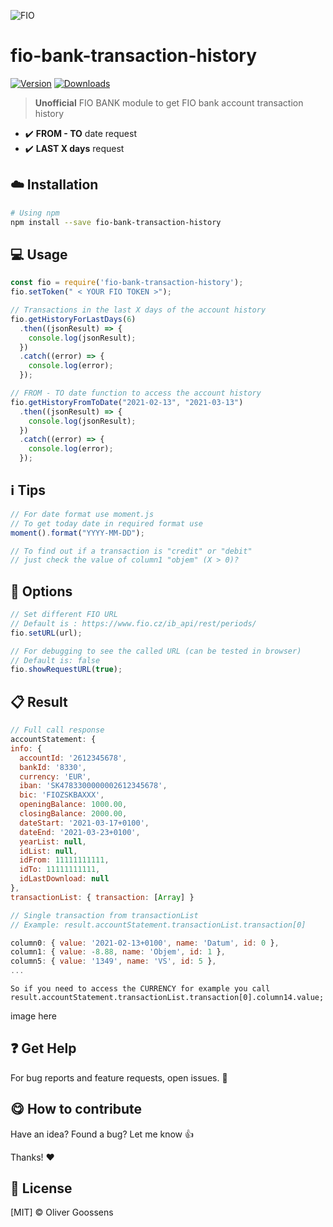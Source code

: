


![FIO](https://user-images.githubusercontent.com/8824657/111978900-b94ea080-8b04-11eb-89e0-871a25bf354f.png)



# fio-bank-transaction-history

 [![Version](https://img.shields.io/npm/v/fio-bank-transaction-history.svg)](https://www.npmjs.com/package/fio-bank-transaction-history) [![Downloads](https://img.shields.io/npm/dt/fio-bank-transaction-history.svg)](https://www.npmjs.com/package/fio-bank-transaction-history)

> **Unofficial** FIO BANK module to get FIO bank account transaction history
- :heavy_check_mark: **FROM - TO** date request
- :heavy_check_mark: **LAST X days** request




## :cloud: Installation

```sh
# Using npm
npm install --save fio-bank-transaction-history
```



## :computer: Usage

```js
const fio = require('fio-bank-transaction-history');
fio.setToken(" < YOUR FIO TOKEN >");

// Transactions in the last X days of the account history
fio.getHistoryForLastDays(6)
  .then((jsonResult) => {
    console.log(jsonResult);
  })
  .catch((error) => {
    console.log(error);
  });

// FROM - TO date function to access the account history
fio.getHistoryFromToDate("2021-02-13", "2021-03-13")
  .then((jsonResult) => {
    console.log(jsonResult);
  })
  .catch((error) => {
    console.log(error);
  });
```

## :information_source: Tips

```js
// For date format use moment.js
// To get today date in required format use
moment().format("YYYY-MM-DD");

// To find out if a transaction is "credit" or "debit" 
// just check the value of column1 "objem" (X > 0)?
```


## :page_facing_up: Options

```js
// Set different FIO URL
// Default is : https://www.fio.cz/ib_api/rest/periods/
fio.setURL(url);

// For debugging to see the called URL (can be tested in browser)
// Default is: false
fio.showRequestURL(true);
```




## :clipboard: Result
```js
// Full call response
accountStatement: {
info: {
  accountId: '2612345678',
  bankId: '8330',
  currency: 'EUR',
  iban: 'SK4783300000002612345678',
  bic: 'FIOZSKBAXXX',
  openingBalance: 1000.00,
  closingBalance: 2000.00,
  dateStart: '2021-03-17+0100',
  dateEnd: '2021-03-23+0100',
  yearList: null,
  idList: null,
  idFrom: 11111111111,
  idTo: 11111111111,
  idLastDownload: null
},
transactionList: { transaction: [Array] }
```

```js
// Single transaction from transactionList
// Example: result.accountStatement.transactionList.transaction[0]

column0: { value: '2021-02-13+0100', name: 'Datum', id: 0 },
column1: { value: -8.88, name: 'Objem', id: 1 },
column5: { value: '1349', name: 'VS', id: 5 },
...
```

```code
So if you need to access the CURRENCY for example you call
result.accountStatement.transactionList.transaction[0].column14.value;
```

image here



## :question: Get Help
For bug reports and feature requests, open issues. :bug:




## :yum: How to contribute
Have an idea? Found a bug? Let me know :thumbsup:

Thanks! :heart:


<!--
## :dizzy: Where is this library used?
If you are using this library in one of your projects, add it in this list. :sparkles:
-->


## :scroll: License

[MIT] © Oliver Goossens
